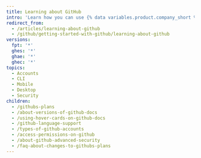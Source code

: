 ```yaml
---
title: Learning about GitHub
intro: 'Learn how you can use {% data variables.product.company_short %} products to improve your software management process and collaborate with other people.'
redirect_from:
  - /articles/learning-about-github
  - /github/getting-started-with-github/learning-about-github
versions:
  fpt: '*'
  ghes: '*'
  ghae: '*'
  ghec: '*'
topics:
  - Accounts
  - CLI
  - Mobile
  - Desktop
  - Security
children:
  - /githubs-plans
  - /about-versions-of-github-docs
  - /using-hover-cards-on-github-docs
  - /github-language-support
  - /types-of-github-accounts
  - /access-permissions-on-github
  - /about-github-advanced-security
  - /faq-about-changes-to-githubs-plans
---
```

